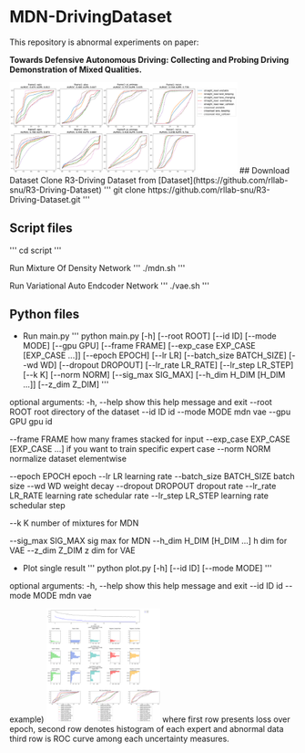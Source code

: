 # MDN-DrivingDataset

This repository is abnormal experiments on paper:

**Towards Defensive Autonomous Driving: Collecting and Probing Driving Demonstration of Mixed Qualities.**

<img src="./res.png" width="400"/>
## Download Dataset
Clone R3-Driving Dataset from [Dataset](https://github.com/rllab-snu/R3-Driving-Dataset)
'''
git clone https://github.com/rllab-snu/R3-Driving-Dataset.git
'''

## Script files
'''
cd script
'''

Run Mixture Of Density Network 
'''
./mdn.sh
'''

Run Variational Auto Endcoder Network
'''
./vae.sh
'''

## Python files
- Run main.py
'''
python main.py [-h] [--root ROOT] [--id ID] [--mode MODE] [--gpu GPU] [--frame FRAME] [--exp_case EXP_CASE [EXP_CASE ...]] [--epoch EPOCH] [--lr LR] [--batch_size BATCH_SIZE]
               [--wd WD] [--dropout DROPOUT] [--lr_rate LR_RATE] [--lr_step LR_STEP] [--k K] [--norm NORM] [--sig_max SIG_MAX] [--h_dim H_DIM [H_DIM ...]] [--z_dim Z_DIM]
'''

optional arguments:
  -h, --help            show this help message and exit
  --root ROOT           root directory of the dataset
  --id ID               id
  --mode MODE           mdn vae
  --gpu GPU             gpu id

  --frame FRAME         how many frames stacked for input
  --exp_case EXP_CASE [EXP_CASE ...]
                        if you want to train specific expert case
  --norm NORM           normalize dataset elementwise
  
  --epoch EPOCH         epoch
  --lr LR               learning rate
  --batch_size BATCH_SIZE
                        batch size
  --wd WD               weight decay
  --dropout DROPOUT     dropout rate
  --lr_rate LR_RATE     learning rate schedular rate
  --lr_step LR_STEP     learning rate schedular step

  --k K                 number of mixtures for MDN
  
  --sig_max SIG_MAX     sig max for MDN
  --h_dim H_DIM [H_DIM ...]
                        h dim for VAE
  --z_dim Z_DIM         z dim for VAE
- Plot single result
'''
python plot.py [-h] [--id ID] [--mode MODE]
'''

optional arguments:
  -h, --help   show this help message and exit
  --id ID      id
  --mode MODE  mdn vae

example)
<img src="./res/mdn_1.png" width="200"/>
where first row presents loss over epoch,
second row denotes histogram of each expert and abnormal data
third row is ROC curve among each uncertainty measures.